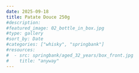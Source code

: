 ```yaml
---
date: 2025-09-18
title: Patate Douce 250g
#description: 
#featured_image: 02_bottle_in_box.jpg
#type: gallery
#sort_by: Date
#categories: ["whisky", "springbank"]
#resources:
#  - src: springbank/aged_32_years/box_front.jpg
#    title: "anyway"
---
```

